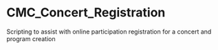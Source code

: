 # CMC_Concert_Registration
Scripting to assist with online participation registration for a concert and program creation 
